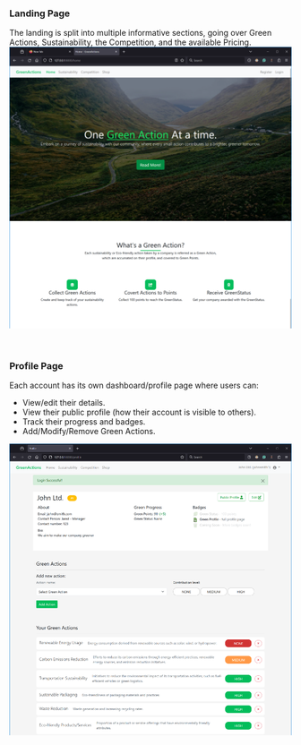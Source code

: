 ### Landing Page
The landing is split into multiple informative sections, going over Green Actions, Sustainability, the Competition, and the available Pricing.
![](./website1.png)

<br>

### Profile Page
Each account has its own dashboard/profile page where users can:
- View/edit their details.
- View their public profile (how their account is visible to others). 
- Track their progress and badges.
- Add/Modify/Remove Green Actions.

![](./website2.png)

<br>